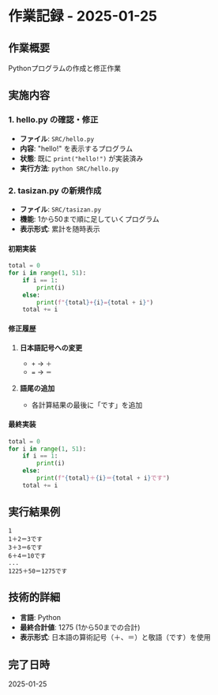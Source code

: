 # 作業記録 - 2025-01-25

## 作業概要
Pythonプログラムの作成と修正作業

## 実施内容

### 1. hello.py の確認・修正
- **ファイル**: `SRC/hello.py`
- **内容**: "hello!" を表示するプログラム
- **状態**: 既に `print("hello!")` が実装済み
- **実行方法**: `python SRC/hello.py`

### 2. tasizan.py の新規作成
- **ファイル**: `SRC/tasizan.py`
- **機能**: 1から50まで順に足していくプログラム
- **表示形式**: 累計を随時表示

#### 初期実装
```python
total = 0
for i in range(1, 51):
    if i == 1:
        print(i)
    else:
        print(f"{total}+{i}={total + i}")
    total += i
```

#### 修正履歴
1. **日本語記号への変更**
   - `+` → `＋`
   - `=` → `＝`

2. **語尾の追加**
   - 各計算結果の最後に「です」を追加

#### 最終実装
```python
total = 0
for i in range(1, 51):
    if i == 1:
        print(i)
    else:
        print(f"{total}＋{i}＝{total + i}です")
    total += i
```

## 実行結果例
```
1
1＋2＝3です
3＋3＝6です
6＋4＝10です
...
1225＋50＝1275です
```

## 技術的詳細
- **言語**: Python
- **最終合計値**: 1275 (1から50までの合計)
- **表示形式**: 日本語の算術記号（＋、＝）と敬語（です）を使用

## 完了日時
2025-01-25

